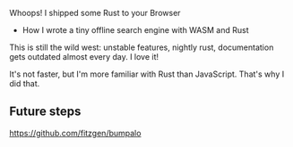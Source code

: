Whoops! I shipped some Rust to your Browser
- How I wrote a tiny offline search engine with WASM and Rust


This is still the wild west:
unstable features, nightly rust, documentation gets outdated almost every day.
I love it!


It's not faster, but I'm more familiar with Rust than JavaScript. That's why I did that.

## Future steps

https://github.com/fitzgen/bumpalo